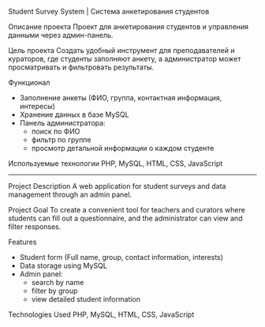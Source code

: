 Student Survey System | Система анкетирования студентов

Описание проекта
Проект для анкетирования студентов и управления данными через админ-панель.

Цель проекта
Создать удобный инструмент для преподавателей и кураторов, где студенты заполняют анкету, а администратор может просматривать и фильтровать результаты.

Функционал
- Заполнение анкеты (ФИО, группа, контактная информация, интересы)
- Хранение данных в базе MySQL
- Панель администратора:
  - поиск по ФИО
  - фильтр по группе
  - просмотр детальной информации о каждом студенте

Используемые технологии
PHP, MySQL, HTML, CSS, JavaScript

---

Project Description
A web application for student surveys and data management through an admin panel.

Project Goal
To create a convenient tool for teachers and curators where students can fill out a questionnaire, and the administrator can view and filter responses.

Features
- Student form (Full name, group, contact information, interests)
- Data storage using MySQL
- Admin panel:
  - search by name
  - filter by group
  - view detailed student information

Technologies Used
PHP, MySQL, HTML, CSS, JavaScript
